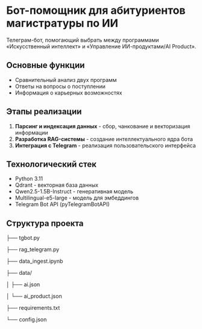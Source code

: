 # Бот-помощник для абитуриентов магистратуры по ИИ

Телеграм-бот, помогающий выбрать между программами «Искусственный интеллект» и «Управление ИИ-продуктами/AI Product».

## Основные функции
- Сравнительный анализ двух программ
- Ответы на вопросы о поступлении 
- Информация о карьерных возможностях

## Этапы реализации
1. **Парсинг и индексация данных** - сбор, чанкование и векторизация информации
2. **Разработка RAG-системы** - создание интеллектуального ядра бота
3. **Интеграция с Telegram** - реализация пользовательского интерфейса

## Технологический стек
- Python 3.11
- Qdrant - векторная база данных
- Qwen2.5-1.5B-Instruct - генеративная модель
- Multilingual-e5-large - модель для эмбеддингов
- Telegram Bot API (pyTelegramBotAPI)

## Структура проекта

├── tgbot.py

├── rag_telegram.py

├── data_ingest.ipynb

├── data/

│   ├── ai.json

│   └── ai_product.json

├── requirements.txt

└── config.json
